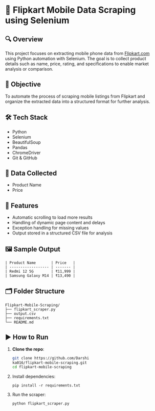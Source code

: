 # 📱 Flipkart Mobile Data Scraping using Selenium

## 🔍 Overview
This project focuses on extracting mobile phone data from [Flipkart.com](https://www.flipkart.com) using Python automation with Selenium. The goal is to collect product details such as name, price, rating, and specifications to enable market analysis or comparison.

## 🎯 Objective
To automate the process of scraping mobile listings from Flipkart and organize the extracted data into a structured format for further analysis.

## 🛠️ Tech Stack
- Python  
- Selenium  
- BeautifulSoup  
- Pandas  
- ChromeDriver  
- Git & GitHub

## 📄 Data Collected
- Product Name  
- Price  

## 🧰 Features
- Automatic scrolling to load more results  
- Handling of dynamic page content and delays  
- Exception handling for missing values  
- Output stored in a structured CSV file for analysis

## 🖼️ Sample Output
```
| Product Name       | Price   |
| ------------------ | ------- | 
| Redmi 12 5G        | ₹11,999 | 
| Samsung Galaxy M14 | ₹13,490 | 
```

## 🗂️ Folder Structure
```
Flipkart-Mobile-Scraping/
├── flipkart_scraper.py
├── output.csv
├── requirements.txt
└── README.md
```

## ▶️ How to Run

1. **Clone the repo**:
   ```bash
   git clone https://github.com/Darshi
   ka016/flipkart-mobile-scraping.git
   cd flipkart-mobile-scraping

2. Install dependencies:
   ```
   pip install -r requirements.txt

3. Run the scraper:
   ```
   python flipkart_scraper.py
   ```
